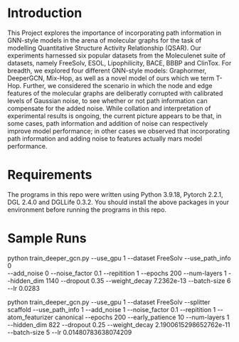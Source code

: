 # Introduction
This Project explores the importance of incorporating path information in GNN-style models in the arena of molecular graphs for the task of modelling Quantitative Structure Activity Relationship (QSAR). Our experiments harnessed six popular datasets from the Moleculenet suite of datasets, namely FreeSolv, ESOL, Lipophilicity, BACE, BBBP and ClinTox. For breadth, we explored four different GNN-style models: Graphormer, DeeperGCN, Mix-Hop, as well as a novel model of ours which we term T-Hop. Further, we considered the scenario in which the node and edge features of the molecular graphs are deliberatly corrupted with calibrated levels of Gaussian noise, to see whether or not path information can compensate for the added noise. While collation and interpretation of experimental results is ongoing, the current picture appears to be that, in some cases, path information and addition of noise can respectively improve model performance; in other cases we observed that incorporating path information and adding noise to features actually mars model performance.

# Requirements
The programs in this repo were written using Python 3.9.18, Pytorch 2.2.1, DGL 2.4.0 and DGLLife 0.3.2. You should install the above packages in your environment before running the programs in this repo.

# Sample Runs

python train_deeper_gcn.py  --use_gpu 1 --dataset FreeSolv --use_path_info 0 \
--add_noise 0 --noise_factor 0.1  --repitition 1   --epochs 200  --num-layers 1  --hidden_dim 1140   --dropout 0.35  --weight_decay 7.2362e-13  --batch-size 6  --lr 0.0283


python train_deeper_gcn.py  --use_gpu 1 --dataset FreeSolv  --splitter scaffold           --use_path_info 1 --add_noise 1 --noise_factor 0.1  --repitition 1      --atom_featurizer  canonical   --epochs 200    --early_patience 10       --num-layers 1    --hidden_dim 822   --dropout 0.25             --weight_decay 2.1900615298652762e-11  --batch-size 5  --lr 0.01480783638074209                 






